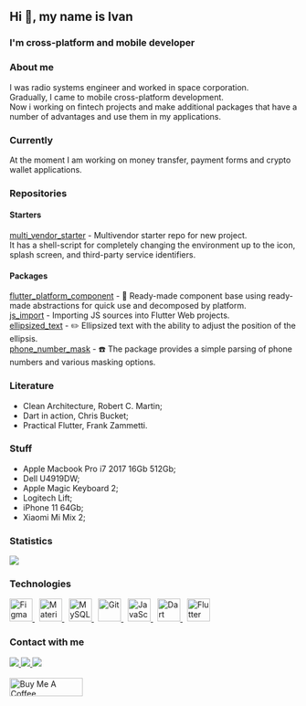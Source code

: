 ## Hi 👋, my name is Ivan
### I'm cross-platform and mobile developer
### About me
I was radio systems engineer and worked in space corporation.\
Gradually, I came to mobile cross-platform development.\
Now i working on fintech projects and make additional packages that have a number of advantages and use them in my applications.

### Currently
At the moment I am working on money transfer, payment forms and crypto wallet  applications.

### Repositories
#### Starters
[multi_vendor_starter](https://github.com/ivangalkindeveloper/multi_vendor_starter) - Multivendor starter repo for new project.\
It has a shell-script for completely changing the environment up to the icon, splash screen, and third-party service identifiers.
#### Packages
[flutter_platform_component](https://pub.dev/packages/flutter_platform_component) - 📱 Ready-made component base using ready-made abstractions for quick use and decomposed by platform.\
[js_import](https://pub.dev/packages/js_import) - Importing JS sources into Flutter Web projects.\
[ellipsized_text](https://pub.dev/packages/ellipsized_text) - ✏️ Ellipsized text with the ability to adjust the position of the ellipsis.\
[phone_number_mask](https://pub.dev/packages/phone_number_mask) - ☎️ The package provides a simple parsing of phone numbers and various masking options.

### Literature
- Clean Architecture, Robert C. Martin;
- Dart in action, Chris Bucket;
- Practical Flutter, Frank Zammetti.

### Stuff
- Apple Macbook Pro i7 2017 16Gb 512Gb;
- Dell U4919DW;
- Apple Magic Keyboard 2;
- Logitech Lift;
- iPhone 11 64Gb;
- Xiaomi Mi Mix 2;

### Statistics
<img src="https://github-readme-stats.vercel.app/api?username=ivangalkindeveloper&show_icons=true&count_private=true&hide_border=true" />

### Technologies
<div class="image-row">
  <a href="https://www.figma.com/">
    <img src="https://profilinator.rishav.dev/skills-assets/figma-icon.svg" alt="Figma" height="40" />
  </a>&nbsp;
  <a href="https://mui.com/">
    <img src="https://profilinator.rishav.dev/skills-assets/mui.png" alt="Material UI" height="40" />
  </a>&nbsp;
  <a href="https://www.mysql.com/">
    <img src="https://profilinator.rishav.dev/skills-assets/mysql-original-wordmark.svg" alt="MySQL" height="40" />
  </a>&nbsp;
  <a href="https://github.com/">
    <img src="https://profilinator.rishav.dev/skills-assets/git-scm-icon.svg" alt="Git" height="40" />
  </a>&nbsp;
  <a href="https://www.javascript.com/">
    <img src="https://profilinator.rishav.dev/skills-assets/javascript-original.svg" alt="JavaScript" height="40" />
  </a>&nbsp;
  <a href="https://dart.dev/">
    <img src="https://profilinator.rishav.dev/skills-assets/dartlang-icon.svg" alt="Dart" height="40" />
  </a>&nbsp;
  <a href="https://flutter.dev/">
    <img src="https://profilinator.rishav.dev/skills-assets/flutterio-icon.svg" alt="Flutter" height="40" />
  </a>
</div>

### Contact with me
<div class="image-row">
  <a href="mailto:ivangalkindeveloper@gmail.com">
    <img src="https://img.shields.io/badge/e‑mail-D14836.svg?style=for-the-badge&logo=GMail&logoColor=white" />
  </a>
  <a href="https://t.me/ivangalkindeveloper">
    <img src="https://img.shields.io/badge/Telegram-blue.svg?&style=for-the-badge&logo=telegram&logoColor=white" />
  </a>
  <a href="https://instagram.com/ivangalkinguitar">
    <img src="https://img.shields.io/badge/Instagram-E4405F.svg?&style=for-the-badge&logo=instagram&logoColor=white" />
  </a>
</div>

<br>

<div>
  <a href="https://www.buymeacoffee.com/ivangalkin" target="_blank">
    <img src="https://cdn.buymeacoffee.com/buttons/v2/default-yellow.png" alt="Buy Me A Coffee" height="32px" width= "128px">
  </a>
</div>
